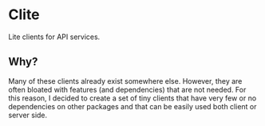 # Clite

Lite clients for API services.

## Why?

Many of these clients already exist somewhere else. However, they are often
bloated with features (and dependencies) that are not needed. For this reason,
I decided to create a set of tiny clients that have very few or no dependencies
on other packages and that can be easily used both client or server side.
